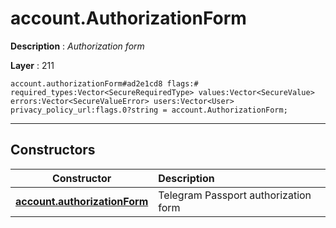 # account.AuthorizationForm

**Description** : *Authorization form*

**Layer** : 211

```tl
account.authorizationForm#ad2e1cd8 flags:# required_types:Vector<SecureRequiredType> values:Vector<SecureValue> errors:Vector<SecureValueError> users:Vector<User> privacy_policy_url:flags.0?string = account.AuthorizationForm;
```

---

## Constructors

| Constructor | Description |
| :---: | :--- |
| [**account.authorizationForm**](constructor/account.authorizationForm) | Telegram Passport authorization form |